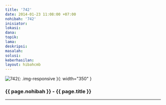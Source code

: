 ```yaml
---
title: '742'
date: 2014-01-23 11:08:00 +07:00
nohibah: '742'
inisiator:
lokasi:
dana:
topik:
lama:
deskripsi:
masalah:
solusi:
keberhasilan:
layout: hibahcmb
---
```


![742](/static/img/hibahcmb/742.png){: .img-responsive }{: width="350" }

### {{ page.nohibah }} - {{ page.title }}

---
